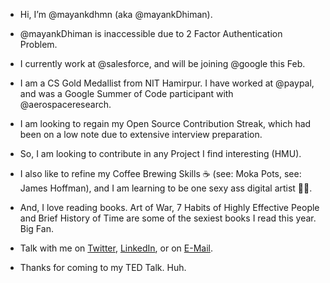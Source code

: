 - Hi, I’m @mayankdhmn (aka @mayankDhiman).
- @mayankDhiman is inaccessible due to 2 Factor Authentication Problem.

- I currently work at @salesforce, and will be joining @google this Feb.
- I am a CS Gold Medallist from NIT Hamirpur. I have worked at @paypal, and was a Google Summer of Code participant with @aerospaceresearch.

- I am looking to regain my Open Source Contribution Streak, which had been on a low note due to extensive interview preparation.
- So, I am looking to contribute in any Project I find interesting (HMU). 

- I also like to refine my Coffee Brewing Skills ☕️ (see: Moka Pots, see: James Hoffman), and I am learning to be one sexy ass digital artist 👨‍🎨.
- And, I love reading books. Art of War, 7 Habits of Highly Effective People and Brief History of Time are some of the sexiest books I read this year. Big Fan. 

- Talk with me on [Twitter](https://twitter.com/mayank1dhiman), [LinkedIn](https://www.linkedin.com/in/mayank-dhiman/), or on [E-Mail](mailto:mdhiman536@gmail.com). 
- Thanks for coming to my TED Talk. Huh. 

<!---
- 🌱 I’m currently learning ...
- 💞️ I’m looking to collaborate on ...

mayankdhmn/mayankdhmn is a ✨ special ✨ repository because its `README.md` (this file) appears on your GitHub profile.
You can click the Preview link to take a look at your changes.
--->
